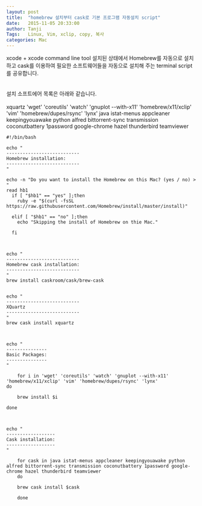 ```yaml
---
layout: post
title:  "homebrew 설치부터 cask로 기본 프로그램 자동설치 script"
date:   2015-11-05 20:33:00
author: Tanji
Tags:   Linux, Vim, xclip, copy, 복사
categories: Mac
---
```


xcode + xcode command line tool 설치된 상태에서 Homebrew를 자동으로 설치하고 cask를 이용하여 필요한 소프트웨어들을 자동으로 설치해 주는 terminal script를 공유합니다.  
<br><br>
설치 소프트에어 목록은 아래와 같습니다.  
<br>
xquartz 'wget' 'coreutils' 'watch' 'gnuplot --with-x11' 'homebrew/x11/xclip' 'vim' 'homebrew/dupes/rsync' 'lynx' java istat-menus appcleaner keepingyouawake python alfred bittorrent-sync transmission coconutbattery 1password google-chrome hazel thunderbird teamviewer



~~~shell
#!/bin/bash

echo "
---------------------------
Homebrew installation:
---------------------------
"

echo -n "Do you want to install the Homebrew on this Mac? (yes / no) > "
read hb1
  if [ "$hb1" == "yes" ];then
    ruby -e "$(curl -fsSL https://raw.githubusercontent.com/Homebrew/install/master/install)"

  elif [ "$hb1" == "no" ];then
    echo "Skipping the install of Homebrew on thie Mac."

  fi



echo "
---------------------------
Homebrew cask installation:
---------------------------
"
brew install caskroom/cask/brew-cask


echo "
---------------------------
XQuartz
---------------------------
"
brew cask install xquartz



echo "
---------------
Basic Packages:
---------------
"

    for i in 'wget' 'coreutils' 'watch' 'gnuplot --with-x11' 'homebrew/x11/xclip' 'vim' 'homebrew/dupes/rsync' 'lynx'  
do

    brew install $i

done



echo "
------------------
Cask installation:
------------------
"

	for cask in java istat-menus appcleaner keepingyouawake python alfred bittorrent-sync transmission coconutbattery 1password google-chrome hazel thunderbird teamviewer
	do

    brew cask install $cask
    
    done

~~~


